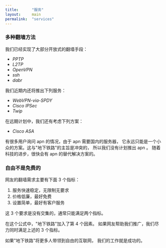 ```yaml
---
title:      "服务"
layout:     main
permalink:  "services"
---
```


### 多种翻墙方法

我们已经实现了大部分开放式的翻墙手段：

* *PPTP*
* *L2TP*
* *OpenVPN*
* *ssh*
* *dabr*

我们近期内还将推出下列服务：

* *WebVPN-via-SPDY*
* *Cisco IPSec*
* *Twip*

在远期计划中，我们还有考虑下列方案：

* *Cisco ASA*

有很多用户询问 apn 的情况，由于 apn 需要国内的服务器，
它永远只能是一个小众的方案。这与"地下铁路"的主旨是冲突的，
所以我们没有计划推出 apn 。
随着科技的进步，很快会有 apn 的替代解决方案的。


### 自由不是免费的

网友的翻墙需求主要有下面 3 个指标：

1. 服务快速稳定，无限制无要求
2. 价格低廉，最好免费
3. 设置简单，最好有客户服务

这 3 个要求是没有交集的，通常只能满足两个指标。

在这个公式中，"地下铁路"加入了第 4 个因素。
如果网友帮助我们推广，我们尽力同时满足上述的 3 个指标。

如果"地下铁路"将更多人带领到自由的互联网，
我们的工作就是成功的。

